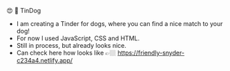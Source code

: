 😍 🐩 TinDog

- I am creating a Tinder for dogs, where you can find a nice match to your dog!
- For now I used JavaScript, CSS and HTML.
- Still in process, but already looks nice.
- Can check here how looks like  👉🏼 https://friendly-snyder-c234a4.netlify.app/
